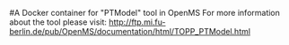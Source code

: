 #A Docker container for "PTModel" tool in OpenMS
For more information about the tool please visit:
http://ftp.mi.fu-berlin.de/pub/OpenMS/documentation/html/TOPP_PTModel.html

